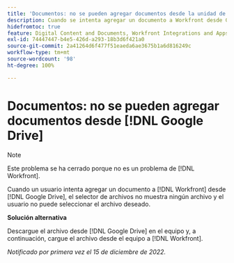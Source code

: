 ```yaml
---
title: 'Documentos: no se pueden agregar documentos desde la unidad de Google'
description: Cuando se intenta agregar un documento a Workfront desde Google Drive, el selector de archivos no muestra ningún archivo y no se puede seleccionar el archivo deseado.
hidefromtoc: true
feature: Digital Content and Documents, Workfront Integrations and Apps
exl-id: 74447447-b4e5-426d-a293-18b3d6f421a0
source-git-commit: 2a41264d6f477f51eaeda6ae3675b1a6d816249c
workflow-type: tm+mt
source-wordcount: '98'
ht-degree: 100%

---
```


# Documentos: no se pueden agregar documentos desde [!DNL Google Drive]

<!--On WF and WFP TOCs-->

>[!NOTE]
>
>Este problema se ha cerrado porque no es un problema de [!DNL Workfront].

Cuando un usuario intenta agregar un documento a [!DNL Workfront] desde [!DNL Google Drive], el selector de archivos no muestra ningún archivo y el usuario no puede seleccionar el archivo deseado.

**Solución alternativa**

Descargue el archivo desde [!DNL Google Drive] en el equipo y, a continuación, cargue el archivo desde el equipo a [!DNL Workfront].

_Notificado por primera vez el 15 de diciembre de 2022._
